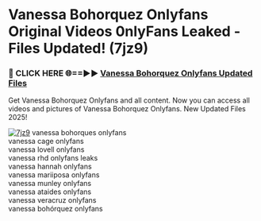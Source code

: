 # Vanessa Bohorquez Onlyfans Original Videos 0nlyFans Leaked - Files Updated! (7jz9)

<h3>🔴 CLICK HERE 🌐==►► <a href="https://tinyurl.com/x26r9saj" rel="nofollow">Vanessa Bohorquez Onlyfans Updated Files</a></h3>

Get Vanessa Bohorquez Onlyfans and all content. Now you can access all videos and pictures of Vanessa Bohorquez Onlyfans. New Updated Files 2025!

[![7jz9](https://i.imgur.com/LkgZPqh.gif)](https://tinyurl.com/x26r9saj)
vanessa bohorques onlyfans<br>
vanessa cage onlyfans<br>
vanessa lovell onlyfans<br>
vanessa rhd onlyfans leaks<br>
vanessa hannah onlyfans<br>
vanessa mariiposa onlyfans<br>
vanessa munley onlyfans<br>
vanessa ataides onlyfans<br>
vanessa veracruz onlyfans<br>
vanessa bohórquez onlyfans